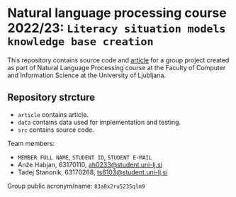 # Natural language processing course 2022/23: `Literacy situation models knowledge base creation`

This repository contains source code and [article](/article/report.pdf) for a group project created as part of Natural Language Processing course at the Faculty of Computer and Information Science at the University of Ljubljana.

## Repository strcture

-   `article` contains article.
-   `data` contains data used for implementation and testing.
-   `src` contains source code.

Team members:

-   `MEMBER FULL NAME`, `STUDENT ID`, `STUDENT E-MAIL`
-   Anže Habjan, 63170110, ah0233@student.uni-lj.si
-   Tadej Stanonik, 63170268, ts6103@student.uni-lj.si

Group public acronym/name: `83a8x2ru5235qlm9`
